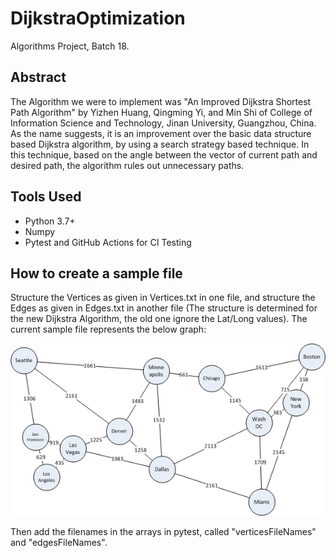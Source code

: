# DijkstraOptimization
Algorithms Project, Batch 18.

## Abstract
The Algorithm we were to implement was "An Improved Dijkstra Shortest Path Algorithm" by Yizhen Huang, Qingming Yi, and Min Shi of College of Information Science and Technology, Jinan University, Guangzhou, China. As the name suggests, it is an improvement over the basic data structure based Dijkstra algorithm, by using a search strategy based technique. In this technique, based on the angle between the vector of current path and desired path, the algorithm rules out unnecessary paths.

## Tools Used
- Python 3.7+
- Numpy
- Pytest and GitHub Actions for CI Testing

## How to create a sample file
Structure the Vertices as given in Vertices.txt in one file, and structure the Edges as given in Edges.txt in another file (The structure is determined for the new Dijkstra Algorithm, the old one ignore the Lat/Long values). The current sample file represents the below graph:

![Sample graph](usa.png?raw=true)

Then add the filenames in the arrays in pytest, called "verticesFileNames" and "edgesFileNames".
